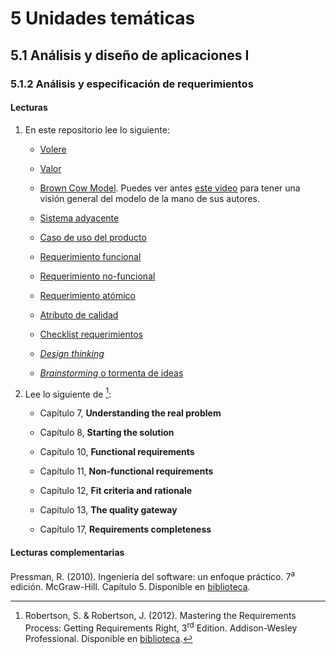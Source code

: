 # 5 Unidades temáticas

## 5.1 Análisis y diseño de aplicaciones I

### 5.1.2 Análisis y especificación de requerimientos

#### Lecturas

1. En este repositorio lee lo siguiente:

    * [Volere](/2_Tecnicas_y_herramientas/2_06_.Modelos_de_proceso/2_06_01_Volere.md)

    * [Valor](/4_Conceptos/4_Valor.md)

    * [Brown Cow Model](/2_Tecnicas_y_herramientas/2_01_.Relevamiento/2_01_09_Brown_Cow_Model.md).
      Puedes ver antes [este video](https://www.youtube.com/watch?v=ckWaVRkM3dI)
      para tener una visión general del modelo de la mano de sus autores.

    * [Sistema adyacente](/4_Conceptos/4_Sistema_adyacente.md)

    * [Caso de uso del producto](/4_Conceptos/4_Caso_de_uso_del_producto.md)

    * [Requerimiento funcional](/4_Conceptos/4_Requerimiento_funcional.md)

    * [Requerimiento no-funcional](/4_Conceptos/4_Requerimiento_no_funcional.md)

    * [Requerimiento atómico](/3_Plantillas/3_1_Requerimiento_atomico.md)

    * [Atributo de calidad](/4_Conceptos/4_Atributo_de_calidad.md)

    * [Checklist
      requerimientos](/2_Tecnicas_y_herramientas/2_01_.Relevamiento/2_01_04_Checklist_requerimientos.md)

    * [*Design
      thinking*](/2_Tecnicas_y_herramientas/2_01_.Relevamiento/2_01_08_Design_thinking.md)

    * [*Brainstorming* o tormenta de
      ideas](/2_Tecnicas_y_herramientas/2_01_.Relevamiento/2_01_11_Brainstorming.md)

2. Lee lo siguiente de [^1]:

    * Capítulo 7, **Understanding the real problem**

    * Capítulo 8, **Starting the solution**

    * Capítulo 10, **Functional requirements**

    * Capítulo 11, **Non-functional requirements**

    * Capítulo 12, **Fit criteria and rationale**

    * Capítulo 13, **The quality gateway**

    * Capítulo 17, **Requirements completeness**

[^1]: Robertson, S. & Robertson, J. (2012). Mastering the Requirements Process:
    Getting Requirements Right, 3<sup>rd</sup> Edition. Addison-Wesley
    Professional. Disponible en
    [biblioteca](https://catalogo.ucu.edu.uy/cgi-bin/koha/opac-detail.pl?biblionumber=121158).

#### Lecturas complementarias

Pressman, R. (2010). Ingeniería del software: un enfoque práctico. 7<sup>a</sup>
edición.  McGraw-Hill. Capítulo 5. Disponible en
[biblioteca](https://catalogo.ucu.edu.uy/cgi-bin/koha/opac-detail.pl?biblionumber=80936).
